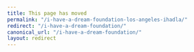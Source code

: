```yaml
---
title: This page has moved
permalink: "/i-have-a-dream-foundation-los-angeles-ihadla/"
redirect: "/i-have-a-dream-foundation/"
canonical_url: "/i-have-a-dream-foundation/"
layout: redirect
---
```

